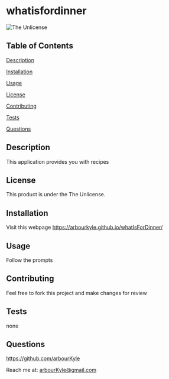 # whatisfordinner
![The Unlicense](https://img.shields.io/badge/license-The%20Unlicense-blue.svg)
## Table of Contents

[Description](#description)

[Installation](#installation)

[Usage](#usage)

[License](#license)

[Contributing](#contributing)

[Tests](#tests)

[Questions](#questions)

## Description
This application provides you with recipes

## License
This product is under the The Unlicense.

## Installation
Visit this webpage https://arbourkyle.github.io/whatIsForDinner/

## Usage
Follow the prompts

## Contributing
Feel free to fork this project and make changes for review

## Tests
none

## Questions
https://github.com/arbourKyle 

Reach me at: arbourKyle@gmail.com
